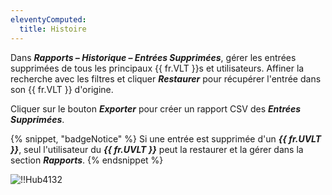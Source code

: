 ```yaml
---
eleventyComputed:
  title: Histoire
---
```

Dans ***Rapports – Historique – Entrées Supprimées***, gérer les entrées supprimées de tous les principaux {{ fr.VLT }}s et utilisateurs. Affiner la recherche avec les filtres et cliquer ***Restaurer*** pour récupérer l'entrée dans son {{ fr.VLT }} d'origine.

Cliquer sur le bouton ***Exporter*** pour créer un rapport CSV des ***Entrées Supprimées***.

{% snippet, "badgeNotice" %}
Si une entrée est supprimée d'un ***{{ fr.UVLT }}***, seul l'utilisateur du ***{{ fr.UVLT }}*** peut la restaurer et la gérer dans la section ***Rapports***.
{% endsnippet %}

![!!Hub4132](https://cdnweb.devolutions.net/docs/docs_en_hub_Hub4132.png)
